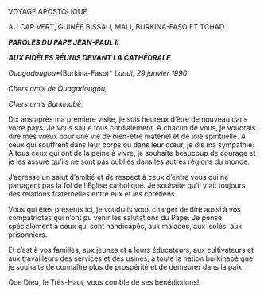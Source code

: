 VOYAGE APOSTOLIQUE

AU CAP VERT, GUINÉE BISSAU, MALI, BURKINA-FASO ET TCHAD

***PAROLES DU PAPE JEAN-PAUL II***

***AUX FIDÈLES RÉUNIS DEVANT LA CATHÉDRALE***

*Ouagadougou**(Burkina-Faso)* *Lundi,* *29 janvier 1990*

*Chers amis de Ouagadougou,*

*Chers amis Burkinabè,*

Dix ans après ma première visite, je suis heureux d’être de nouveau dans votre pays. Je vous salue tous cordialement. A chacun de vous, je voudrais dire mes vœux pour une vie de bien-être matériel et de joie spirituelle. A ceux qui souffrent dans leur corps ou dans leur cœur, je dis ma sympathie. A tous ceux qui ont de la peine à vivre, je souhaite beaucoup de courage et je les assure qu’ils ne sont pas oubliés dans les autres régions du monde.

J’adresse un salut d’amitié et de respect à ceux d’entre vous qui ne partagent pas la foi de l’Eglise catholique. Je souhaite qu’il y ait toujours des relations fraternelles entre eux et les chrétiens.

Vous qui êtes présents ici, je voudrais vous charger de dire aussi à vos compatriotes qui n’ont pu venir les salutations du Pape. Je pense spécialement à ceux qui sont handicapés, aux malades, aux isolés, aux prisonniers.

Et c’est à vos familles, aux jeunes et à leurs éducateurs, aux cultivateurs et aux travailleurs des services et des usines, à toute la nation burkinabè que je souhaite de connaître plus de prospérité et de demeurer dans la paix.

Que Dieu, le Très-Haut, vous comble de ses bénédictions!